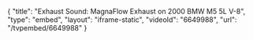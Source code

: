 {
    "title": "Exhaust Sound: MagnaFlow Exhaust on 2000 BMW M5 5L V-8",
    "type": "embed",
    "layout": "iframe-static",
    "videoId": "6649988",
    "url": "\/tvpembed\/6649988"
}